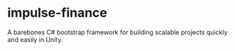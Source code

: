# impulse-finance
A barebones C# bootstrap framework for building scalable projects quickly and easily in Unity.
